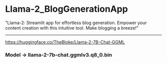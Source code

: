 # Llama-2_BlogGenerationApp
"Llama-2: Streamlit app for effortless blog generation. Empower your content creation with this intuitive tool. Make blogging a breeze!"

---

https://huggingface.co/TheBloke/Llama-2-7B-Chat-GGML

### Model -> llama-2-7b-chat.ggmlv3.q8_0.bin
